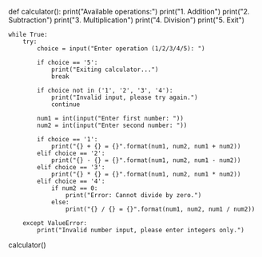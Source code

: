 def calculator():
    print("Available operations:")
    print("1. Addition")
    print("2. Subtraction")
    print("3. Multiplication")
    print("4. Division")
    print("5. Exit")
    
    while True:
        try:
            choice = input("Enter operation (1/2/3/4/5): ")
            
            if choice == '5':
                print("Exiting calculator...")
                break

            if choice not in ('1', '2', '3', '4'):
                print("Invalid input, please try again.")
                continue

            num1 = int(input("Enter first number: "))
            num2 = int(input("Enter second number: "))

            if choice == '1':
                print("{} + {} = {}".format(num1, num2, num1 + num2))
            elif choice == '2':
                print("{} - {} = {}".format(num1, num2, num1 - num2))
            elif choice == '3':
                print("{} * {} = {}".format(num1, num2, num1 * num2))
            elif choice == '4':
                if num2 == 0:
                    print("Error: Cannot divide by zero.")
                else:
                    print("{} / {} = {}".format(num1, num2, num1 / num2))

        except ValueError:
            print("Invalid number input, please enter integers only.")

calculator()
